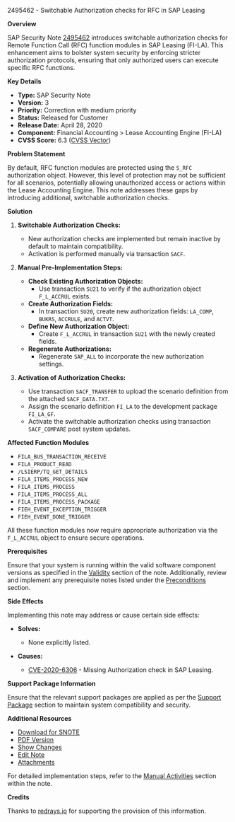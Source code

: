 2495462 - Switchable Authorization checks for RFC in SAP Leasing

**Overview**

SAP Security Note [2495462](https://me.sap.com/notes/2495462) introduces switchable authorization checks for Remote Function Call (RFC) function modules in SAP Leasing (FI-LA). This enhancement aims to bolster system security by enforcing stricter authorization protocols, ensuring that only authorized users can execute specific RFC functions.

**Key Details**

- **Type:** SAP Security Note
- **Version:** 3
- **Priority:** Correction with medium priority
- **Status:** Released for Customer
- **Release Date:** April 28, 2020
- **Component:** Financial Accounting > Lease Accounting Engine (FI-LA)
- **CVSS Score:** 6.3 ([CVSS Vector](https://nvd.nist.gov/vuln-metrics/cvss/v3-calculator))

**Problem Statement**

By default, RFC function modules are protected using the `S_RFC` authorization object. However, this level of protection may not be sufficient for all scenarios, potentially allowing unauthorized access or actions within the Lease Accounting Engine. This note addresses these gaps by introducing additional, switchable authorization checks.

**Solution**

1. **Switchable Authorization Checks:**
   - New authorization checks are implemented but remain inactive by default to maintain compatibility.
   - Activation is performed manually via transaction `SACF`.

2. **Manual Pre-Implementation Steps:**
   - **Check Existing Authorization Objects:**
     - Use transaction `SU21` to verify if the authorization object `F_L_ACCRUL` exists.
   - **Create Authorization Fields:**
     - In transaction `SU20`, create new authorization fields: `LA_COMP`, `BUKRS`, `ACCRULE`, and `ACTVT`.
   - **Define New Authorization Object:**
     - Create `F_L_ACCRUL` in transaction `SU21` with the newly created fields.
   - **Regenerate Authorizations:**
     - Regenerate `SAP_ALL` to incorporate the new authorization settings.

3. **Activation of Authorization Checks:**
   - Use transaction `SACF_TRANSFER` to upload the scenario definition from the attached `SACF_DATA.TXT`.
   - Assign the scenario definition `FI_LA` to the development package `FI_LA_GF`.
   - Activate the switchable authorization checks using transaction `SACF_COMPARE` post system updates.

**Affected Function Modules**

- `FILA_BUS_TRANSACTION_RECEIVE`
- `FILA_PRODUCT_READ`
- `/LSIERP/TQ_GET_DETAILS`
- `FILA_ITEMS_PROCESS_NEW`
- `FILA_ITEMS_PROCESS`
- `FILA_ITEMS_PROCESS_ALL`
- `FILA_ITEMS_PROCESS_PACKAGE`
- `FIEH_EVENT_EXCEPTION_TRIGGER`
- `FIEH_EVENT_DONE_TRIGGER`

All these function modules now require appropriate authorization via the `F_L_ACCRUL` object to ensure secure operations.

**Prerequisites**

Ensure that your system is running within the valid software component versions as specified in the [Validity](https://me.sap.com/notes/2495462#validity) section of the note. Additionally, review and implement any prerequisite notes listed under the [Preconditions](https://me.sap.com/notes/2495462#preconditions) section.

**Side Effects**

Implementing this note may address or cause certain side effects:

- **Solves:** 
  - None explicitly listed.
  
- **Causes:**
  - [CVE-2020-6306](https://me.sap.com/notes/2865348) - Missing Authorization check in SAP Leasing.

**Support Package Information**

Ensure that the relevant support packages are applied as per the [Support Package](https://me.sap.com/notes/2495462#supportpackage) section to maintain system compatibility and security.

**Additional Resources**

- [Download for SNOTE](https://notesdownloads.sap.com/note/0040000000044432020)
- [PDF Version](https://me.sap.com/notes/0002495462?language=en-US&token=8D4AD75E84C7962BF124F9E4518621CB)
- [Show Changes](https://me.sap.com/notes/0002495462/E/diff)
- [Edit Note](https://me.sap.com/notes/edit/0002495462)
- [Attachments](https://me.sap.com/notes/0002495462/attachments)

For detailed implementation steps, refer to the [Manual Activities](https://me.sap.com/notes/2495462#manualactivities) section within the note.

**Credits**

Thanks to [redrays.io](https://redrays.io) for supporting the provision of this information.